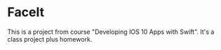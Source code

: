 # FaceIt
This is a project from course "Developing IOS 10 Apps with Swift". It's a class project plus homework.
